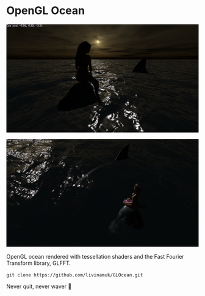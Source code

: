 ﻿# OpenGL Ocean

![Screenshot](Screenshot3.png)

![Screenshot](Screenshot2.png)

OpenGL ocean rendered with tessellation shaders and the Fast Fourier Transform library, GLFFT.

```
git clone https://github.com/livinamuk/GLOcean.git
```

Never quit, never waver 🌹
